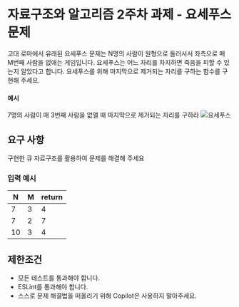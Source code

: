 # 자료구조와 알고리즘 2주차 과제 - 요세푸스 문제

고대 로마에서 유래된 요세푸스 문제는 N명의 사람이 원형으로 둘러서서 좌측으로 매 M번째 사람을 없애는 게임입니다. 요세푸스는 어느 자리를 차지하면 죽음을 피할 수 있는지 알았다고 합니다. 요세푸스를 위해 마지막으로 제거되는 자리를 구하는 함수를 구현해 주세요.

#### 예시
7명의 사람이 매 3번째 사람을 없앨 때 마지막으로 제거되는 자리를 구하라
![요세푸스](https://github.com/hxunz/practice/assets/77002038/6d5d0acf-772f-4232-860b-95c5272e6fcb)

## 요구 사항

구현한 큐 자료구조를 활용하여 문제를 해결해 주세요

### 입력 예시
| N | M | return |
| --- | --- | --- |
| 7 | 3 | 4 |
| 7 | 2 | 7 |
| 10 | 3 | 4 |

## 제한조건

- 모든 테스트를 통과해야 합니다.
- ESLint를 통과해야 합니다.
- 스스로 문제 해결법을 떠올리기 위해 Copilot은 사용하지 말아주세요.
